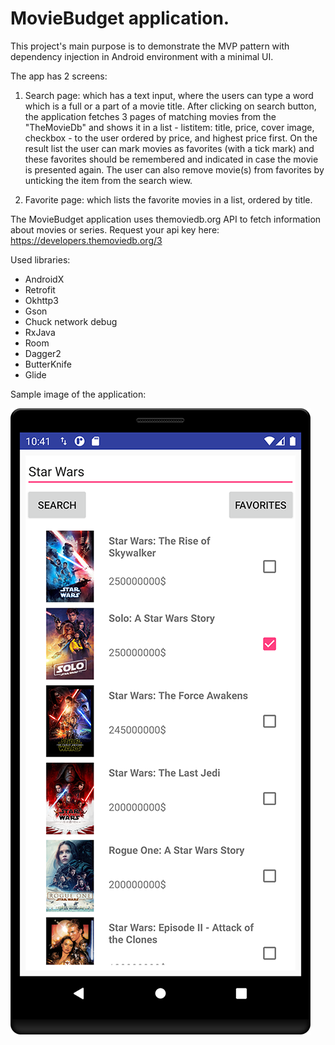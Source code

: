 # MovieBudget application.

This project's main purpose is to demonstrate the MVP pattern with dependency injection in Android environment with a minimal UI.

The app has 2 screens:

1. Search page: which has a text input, where the users can type a word which is a full or a part of a movie title. After clicking on search button, the application fetches 3 pages of matching movies from the "TheMovieDb" and shows it in a list  - listitem: title, price, cover image, checkbox -  to the user ordered by price, and highest price first. On the result list the user can mark movies as favorites (with a tick mark) and these favorites should be remembered and indicated in case the movie is presented again. The user can also remove movie(s) from favorites by unticking the item from the search wiew.

2. Favorite page: which lists the favorite movies in a list, ordered by title.

The MovieBudget application uses themoviedb.org API to fetch information about movies or series.
Request your api key here: https://developers.themoviedb.org/3

Used libraries: 
- AndroidX
- Retrofit
- Okhttp3
- Gson
- Chuck network debug
- RxJava
- Room
- Dagger2
- ButterKnife
- Glide

Sample image of the application: 

![sample image](images/sample_framed.png)
